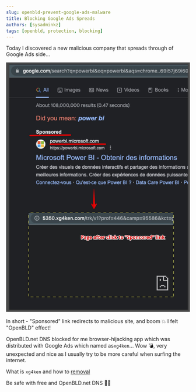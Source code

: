 ```yaml
---
slug: openbld-prevent-google-ads-malware
title: Blocking Google Ads Spreads
authors: [sysadminkz]
tags: [openbld, protection, blocking]
---
```


Today I discovered a new malicious company that spreads through of Google Ads side...

![Google Ads Spreads](./google-ads-sponsored-malware.jpg)

In short - "Sponsored" link redirects to malicious site, and boom 💥 I felt "OpenBLD" effect!

OpenBLD.net DNS blocked for me browser-hijacking app which was distributed with Google Ads which named as`xg4ken`... 
Wow 💣, very unexpected and nice as I usually try to be more careful when surfing the internet.

What is `xg4ken` and how to [removal](https://malwaretips.com/blogs/remove-xg4ken-com/)

Be safe with free and OpenBLD.net DNS 🤜🤛️️️️️️
